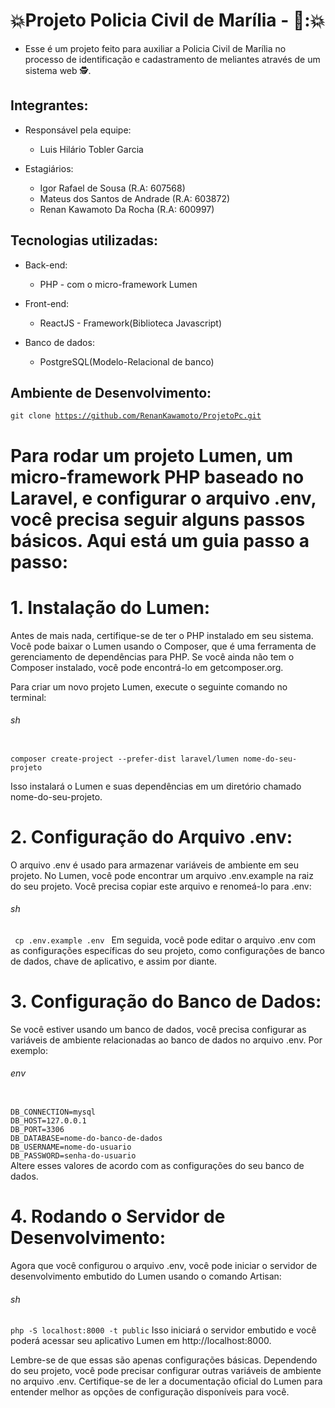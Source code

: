 # :boom:Projeto Policia Civil de Marília - :police_officer:::boom:

- Esse é um projeto feito para auxiliar a Policia Civil de Marília no processo de identificação e cadastramento de meliantes através de um sistema web :detective:.

## Integrantes:

- Responsável pela equipe:
  - Luis Hilário Tobler Garcia

- Estagiários:
  - Igor Rafael de Sousa (R.A: 607568)
  - Mateus dos Santos de Andrade (R.A: 603872)
  - Renan Kawamoto Da Rocha (R.A: 600997)

## Tecnologias utilizadas: 

- Back-end:
  - PHP - com o micro-framework Lumen

- Front-end:
  - ReactJS - Framework(Biblioteca Javascript)   

- Banco de dados:
  - PostgreSQL(Modelo-Relacional de banco)
  
## Ambiente de Desenvolvimento:

  <code>git clone https://github.com/RenanKawamoto/ProjetoPc.git</code>

<h1>Para rodar um projeto Lumen, um micro-framework PHP baseado no Laravel, e configurar o arquivo .env, você precisa seguir alguns passos básicos. Aqui está um guia passo a passo:</h1>

# 1. Instalação do Lumen:
Antes de mais nada, certifique-se de ter o PHP instalado em seu sistema. Você pode baixar o Lumen usando o Composer, que é uma ferramenta de gerenciamento de dependências para PHP. Se você ainda não tem o Composer instalado, você pode encontrá-lo em getcomposer.org.

Para criar um novo projeto Lumen, execute o seguinte comando no terminal:

<h6>sh</h6>
<code>
composer create-project --prefer-dist laravel/lumen nome-do-seu-projeto
</code>

Isso instalará o Lumen e suas dependências em um diretório chamado nome-do-seu-projeto.

# 2. Configuração do Arquivo .env:
O arquivo .env é usado para armazenar variáveis de ambiente em seu projeto. No Lumen, você pode encontrar um arquivo .env.example na raiz do seu projeto. Você precisa copiar este arquivo e renomeá-lo para .env:

<h6>sh</h6>

<code> cp .env.example .env </code>
Em seguida, você pode editar o arquivo .env com as configurações específicas do seu projeto, como configurações de banco de dados, chave de aplicativo, e assim por diante.

# 3. Configuração do Banco de Dados:
Se você estiver usando um banco de dados, você precisa configurar as variáveis de ambiente relacionadas ao banco de dados no arquivo .env. Por exemplo:

<h6>env</h6>
<code>
DB_CONNECTION=mysql
DB_HOST=127.0.0.1
DB_PORT=3306
DB_DATABASE=nome-do-banco-de-dados
DB_USERNAME=nome-do-usuario
DB_PASSWORD=senha-do-usuario
</code>
Altere esses valores de acordo com as configurações do seu banco de dados.

# 4. Rodando o Servidor de Desenvolvimento:
Agora que você configurou o arquivo .env, você pode iniciar o servidor de desenvolvimento embutido do Lumen usando o comando Artisan:

<h6>sh</h6>

<code>php -S localhost:8000 -t public</code>
Isso iniciará o servidor embutido e você poderá acessar seu aplicativo Lumen em http://localhost:8000.

Lembre-se de que essas são apenas configurações básicas. Dependendo do seu projeto, você pode precisar configurar outras variáveis de ambiente no arquivo .env. Certifique-se de ler a documentação oficial do Lumen para entender melhor as opções de configuração disponíveis para você.
